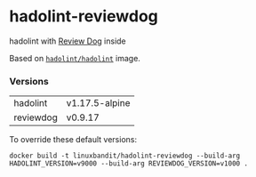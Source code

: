 # hadolint-reviewdog

hadolint with [Review Dog](https://github.com/reviewdog/reviewdog) inside

Based on [`hadolint/hadolint`](https://github.com/hadolint/hadolint) image.

### Versions
|||
|-|-|
| hadolint | v1.17.5-alpine |
| reviewdog | v0.9.17 |

To override these default versions:

`docker build -t linuxbandit/hadolint-reviewdog --build-arg HADOLINT_VERSION=v9000 --build-arg REVIEWDOG_VERSION=v1000 .`
